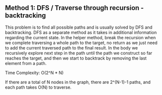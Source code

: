 ## Method 1: DFS / Traverse through recursion - backtracking

This problem is to find all possible paths and is usually solved by DFS and backtracking. DFS as a separate method as it takes in additional information regarding the current state. In the helper method, break the recursion when we complete traversing a whole path to the target, no return as we just need to add the current traversed path to the final result. In the body we recursively explore next step in the path until the path we construct so far reaches the target, and then we start to backtrack by removing the last element from a path. 

Time Complexity: O(2^N * N)

If there are a total of N nodes in the graph, there are 2^(N-1)-1 paths, and each path takes O(N) to traverse.

